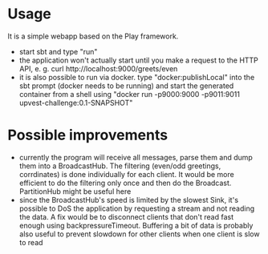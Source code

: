 # Usage
It is a simple webapp based on the Play framework. 
- start sbt and type "run"
- the application won't actually start until you make a request
  to the HTTP API, e. g. curl http://localhost:9000/greets/even
- it is also possible to run via docker. type "docker:publishLocal"
  into the sbt prompt (docker needs to be running) and start the
  generated container from a shell using
  "docker run -p9000:9000 -p9011:9011 upvest-challenge:0.1-SNAPSHOT"
# Possible improvements
- currently the program will receive all messages, parse them and dump them into a BroadcastHub. The filtering (even/odd greetings, corrdinates) is done individually for each client. It would be more efficient to do the filtering only once and then do the Broadcast. PartitionHub might be useful here
- since the BroadcastHub's speed is limited by the slowest Sink, it's possible to DoS the application by requesting a stream and not reading the data. A fix would be to disconnect clients that don't read fast enough using backpressureTimeout. Buffering a bit of data is probably also useful to prevent slowdown for other clients when one client is slow to read
